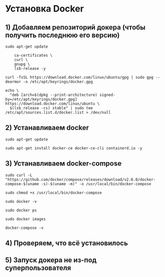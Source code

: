 # Установка Docker

## 1) Добавляем репозиторий докера (чтобы получить последнюю его версию)
```
sudo apt-get update
```

```sudo apt-get install \
    ca-certificates \
    curl \
    gnupg \
    lsb-release -y
```
    
```
curl -fsSL https://download.docker.com/linux/ubuntu/gpg | sudo gpg --dearmor -o /etc/apt/keyrings/docker.gpg
```

```
echo \
  "deb [arch=$(dpkg --print-architecture) signed-by=/etc/apt/keyrings/docker.gpg] https://download.docker.com/linux/ubuntu \
  $(lsb_release -cs) stable" | sudo tee /etc/apt/sources.list.d/docker.list > /dev/null
```


## 2) Устанавливаем docker
```
sudo apt-get update
```

```
sudo apt-get install docker-ce docker-ce-cli containerd.io -y
```


## 3) Устанавливаем docker-compose

```
sudo curl -L "https://github.com/docker/compose/releases/download/v2.6.0/docker-compose-$(uname -s)-$(uname -m)" -o /usr/local/bin/docker-compose
```

```
sudo chmod +x /usr/local/bin/docker-compose
```

```
sudo docker -v
```

```
sudo docker ps
```

```
sudo docker images
```

```
docker-compose -v
```

## 4) Проверяем, что всё установилось

## 5) Запуск докера не из-под суперпользователя
